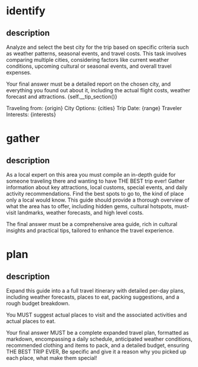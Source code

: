 # identify

## description

Analyze and select the best city for the trip based 
on specific criteria such as weather patterns, seasonal
events, and travel costs. This task involves comparing
multiple cities, considering factors like current weather
conditions, upcoming cultural or seasonal events, and
overall travel expenses. 

Your final answer must be a detailed
report on the chosen city, and everything you found out
about it, including the actual flight costs, weather 
forecast and attractions.
{self.__tip_section()}

Traveling from: {origin}
City Options: {cities}
Trip Date: {range}
Traveler Interests: {interests}

# gather

## description
As a local expert on this area you must compile an 
in-depth guide for someone traveling there and wanting 
to have THE BEST trip ever!
Gather information about  key attractions, local customs,
special events, and daily activity recommendations.
Find the best spots to go to, the kind of place only a
local would know.
This guide should provide a thorough overview of what 
the area has to offer, including hidden gems, cultural
hotspots, must-visit landmarks, weather forecasts, and
high level costs.

The final answer must be a comprehensive area guide, 
rich in cultural insights and practical tips, 
tailored to enhance the travel experience.

# plan

## description

Expand this guide into a a full travel 
itinerary with detailed per-day plans, including 
weather forecasts, places to eat, packing suggestions, 
and a rough budget breakdown.

You MUST suggest actual places to visit and the 
associated activities and actual places to eat.

Your final answer MUST be a complete expanded travel plan,
formatted as markdown, encompassing a daily schedule,
anticipated weather conditions, recommended clothing and
items to pack, and a detailed budget, ensuring THE BEST
TRIP EVER, Be specific and give it a reason why you picked
 up each place, what make them special!